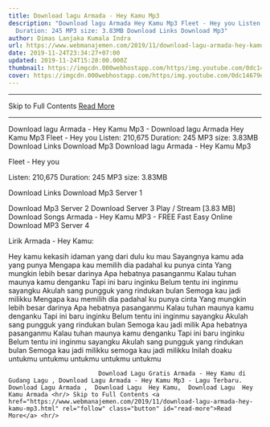 ```yaml
---
title: Download lagu Armada - Hey Kamu Mp3
description: "Download lagu Armada Hey Kamu Mp3 Fleet - Hey you Listen: 210,675
  Duration: 245 MP3 size: 3.83MB Download Links Download Mp3"
author: Dimas Lanjaka Kumala Indra
url: https://www.webmanajemen.com/2019/11/download-lagu-armada-hey-kamu-mp3.html
date: 2019-11-24T23:34:27+07:00
updated: 2019-11-24T15:28:00.000Z
thumbnail: https://imgcdn.000webhostapp.com/https/img.youtube.com/0dc14679ea7d9dece925760e8a895181.jpeg
cover: https://imgcdn.000webhostapp.com/https/img.youtube.com/0dc14679ea7d9dece925760e8a895181.jpeg
---
```


<hr/> Skip to Full Contents <a href="https://www.webmanajemen.com/2019/11/download-lagu-armada-hey-kamu-mp3.html" rel="follow" class="button" id="read-more">Read More</a> <hr/> Download lagu Armada - Hey Kamu Mp3 - Download lagu Armada Hey Kamu Mp3 Fleet - Hey you Listen: 210,675 Duration: 245 MP3 size: 3.83MB Download Links Download Mp3 Download lagu Armada - Hey Kamu Mp3

  Fleet - Hey you 

  Listen: 210,675 
  Duration: 245 
  MP3 size: 3.83MB 

  Download Links 
  Download Mp3 Server 1 

  Download Mp3 Server 2 
  Download Server 3 
  Play / Stream [3.83 MB] Download Songs Armada - Hey Kamu MP3 - FREE Fast Easy Online 
  Download MP3 Server 4 


                             
Lirik Armada - Hey Kamu:
                             
Hey kamu kekasih idaman yang dari dulu ku mau
 Sayangnya kamu ada yang punya
 Mengapa kau memilih dia padahal ku punya cinta
 Yang mungkin lebih besar darinya
 Apa hebatnya pasanganmu
 Kalau tuhan maunya kamu denganku
 Tapi ini baru inginku
 Belum tentu ini inginmu sayangku
 Akulah sang pungguk yang rindukan bulan
 Semoga kau jadi milikku
 Mengapa kau memilih dia padahal ku punya cinta
 Yang mungkin lebih besar darinya
 Apa hebatnya pasanganmu
 Kalau tuhan maunya kamu denganku
 Tapi ini baru inginku
 Belum tentu ini inginmu sayangku
 Akulah sang pungguk yang rindukan bulan
 Semoga kau jadi milik
 Apa hebatnya pasanganmu
 Kalau tuhan maunya kamu denganku
 Tapi ini baru inginku
 Belum tentu ini inginmu sayangku
 Akulah sang pungguk yang rindukan bulan
 Semoga kau jadi milikku semoga kau jadi milikku
 Inilah doaku untukmu untukmu untukmu untukmu untukmu                                 
                                 
                             Download Lagu Gratis Armada - Hey Kamu di Gudang Lagu , Download Lagu Armada - Hey Kamu Mp3 - Lagu Terbaru.                                                         Download Lagu Armada ,  Download Lagu  Hey Kamu,  Download Lagu  Hey Kamu Armada <hr/> Skip to Full Contents <a href="https://www.webmanajemen.com/2019/11/download-lagu-armada-hey-kamu-mp3.html" rel="follow" class="button" id="read-more">Read More</a> <hr/>